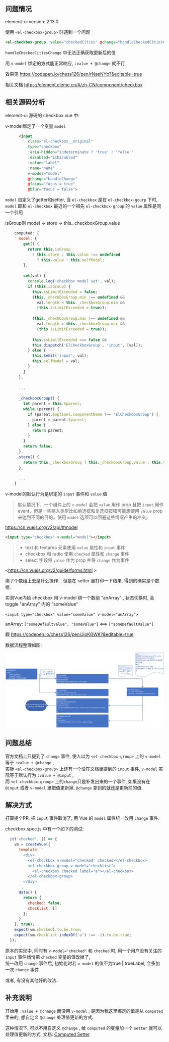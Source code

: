 ## 问题情况

element-ui version: 2.13.0

使用 `<el-checkbox-group>` 时遇到一个问题

```html
<el-checkbox-group :value="checkedCities" @change="handleCheckedCitiesChange">
```

`handleCheckedCitiesChange` 中无法正确获取更新后的值

用 `v-model` 绑定的方式能正常响应, `:value + @change` 就不行

效果见 <https://codepen.io/chess126/pen/rNaeNYb?&editable=true>

相关文档 <https://element.eleme.cn/#/zh-CN/component/checkbox>



## 相关源码分析

element-ui 源码的 checkbox.vue 中:  

v-model绑定了一个变量 `model` 

```html
      <input
          class="el-checkbox__original"
          type="checkbox"
          :aria-hidden="indeterminate ? 'true' : 'false'"
          :disabled="isDisabled"
          :value="label"
          :name="name"
          v-model="model"
          @change="handleChange"
          @focus="focus = true"
          @blur="focus = false">
```



`model` 自定义了getter和setter, 当 `el-checkbox` 是在 `el-checkbox-gourp` 下时, `model` 即和 `el-checkbox` 最近的一个祖先 `el-checkbox-group` 的 `value` 属性是同一个引用

isGroup则 model -> store -> this._checkboxGroup.value

```javascript
    computed: {
      model: {
        get() {
          return this.isGroup
            ? this.store : this.value !== undefined
              ? this.value : this.selfModel;
        },

        set(val) {
          console.log('checkbox model set', val);
          if (this.isGroup) {
            this.isLimitExceeded = false;
            (this._checkboxGroup.min !== undefined &&
              val.length < this._checkboxGroup.min &&
              (this.isLimitExceeded = true));

            (this._checkboxGroup.max !== undefined &&
              val.length > this._checkboxGroup.max &&
              (this.isLimitExceeded = true));

            this.isLimitExceeded === false &&
            this.dispatch('ElCheckboxGroup', 'input', [val]);
          } else {
            this.$emit('input', val);
            this.selfModel = val;
          }
        }
      },

      ...

      _checkboxGroup() {
        let parent = this.$parent;
        while (parent) {
          if (parent.$options.componentName !== 'ElCheckboxGroup') {
            parent = parent.$parent;
          } else {
            return parent;
          }
        }
        return false;
      },
      store() {
        return this._checkboxGroup ? this._checkboxGroup.value : this.value;
      },

      ...
    }
```



v-model的默认行为是绑定的 `input` 事件和 `value` 值

> 默认情况下，一个组件上的 `v-model` 会把 `value` 用作 prop 且把 `input` 用作 event，但是一些输入类型比如单选框和复选框按钮可能想使用 `value` prop 来达到不同的目的。使用 `model` 选项可以回避这些情况产生的冲突。 

<https://cn.vuejs.org/v2/api/#model>



```html
<input type="checkbox" v-model="model"></input>
```

> - text 和 textarea 元素使用 `value` 属性和 `input` 事件
> -  checkbox 和 radio 使用 `checked` 属性和 `change` 事件
> - select 字段将 `value` 作为 prop 并将 `change` 作为事件

 <https://cn.vuejs.org/v2/guide/forms.html >



绑了个数组上去是什么操作...  但是在 setter 里打印一下结果, 得到的确实是个数组.

实测Vue内给 checkbox 用 v-model 绑一个数组 "anArray" , 状态切换时, 会 toggle "anArray" 内的 "someValue"

`<input type="checkbox" value="someValue" v-model="anArray">` 

anArray: `["someDefaultValue", "someValue"]` <==> `["someDefaultValue"]`

戳 <https://codepen.io/chess126/pen/JjoKGWK?&editable=true>



数据流程整理如图:

![el-checkbox-dataflow](assets/el-checkbox-dataflow.png)



## 问题总结 

官方文档上只提到了 `change` 事件, 使人以为 `<el-checkbox-group>` 上的 `v-model` 等于 `:value + @change` ,  
实际 `<el-checkbox-group>` 上还有一个没在文档里提到的 `input` 事件, `v-model` 实际等于默认行为 `:value + @input` ,  
而 `<el-checkbox-group>` 上的`change`只是补发出来的一个事件, 如果没有在 `@input` 或者 `v-model` 里把值更新掉, `@change` 拿到的就还是更新前的值.  



## 解决方式

打算提个PR, 把 `input` 事件取消了, 用 Vue 的 `model` 属性统一改用 `change` 事件.

checkbox.spec.js 中有一个如下的测试:

```JavaScript
  it('checked', () => {
    vm = createVue({
      template: `
        <div>
          <el-checkbox v-model="checked" checked></el-checkbox>
          <el-checkbox-group v-model="checklist">
            <el-checkbox checked label="a"></el-checkbox>
          </el-checkbox-group>
        </div>
      `,
      data() {
        return {
          checked: false,
          checklist: []
        };
      }
    }, true);
    expect(vm.checked).to.be.true;
    expect(vm.checklist.indexOf('a') !== -1).to.be.true;
  });
```

原本的实现中, 同时有 `v-model="checked"` 和 `checked` 时, 用一个用户没有关注的 `input` 事件悄悄把 `checked` 变量的值改掉了,  
统一改用 `change` 事件后,  初始化时若 `v-model` 的值不为true | trueLabel, 会多加一次 `change` 事件  



或者, 有没有其他好的改法..



## 补充说明

开始用 `:value + @change` 而没用 `v-model` , 是因为我这里绑定的值是从 `computed` 里来的, 想自定义 `@change` 处理值更新的方式.

这种情况下, 可以不用自定义 `@change` , 给 `computed` 的变量加一个 `setter` 就可以处理值更新的方式, 文档: [Computed Setter](https://vuejs.org/v2/guide/computed.html#Computed-Setter) 